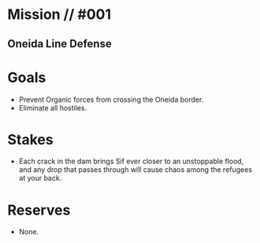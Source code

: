 # Mission // #001
## Oneida Line Defense
# Goals
- Prevent Organic forces from crossing the Oneida border.
- Eliminate all hostiles.

# Stakes
- Each crack in the dam brings Sif ever closer to an unstoppable flood, and any drop that passes through will cause chaos among the refugees at your back.

# Reserves
- None.